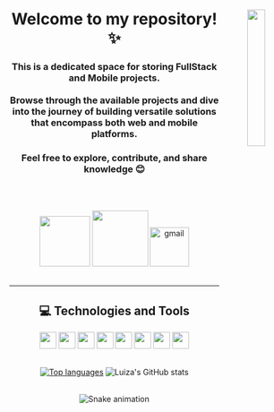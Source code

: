 <div align="center" >
	<img align="right" src="https://octocat-generator-assets.githubusercontent.com/my-octocat-1621019343670.png" width='25%'/>
	<div align="left" >
		<h1 align="center" >Welcome to my repository! ✨</h1>
		<h3 align="center" > 
This is a dedicated space for storing FullStack and Mobile projects.
			<br></br>
	Browse through the available projects and dive into the journey of building versatile solutions that encompass both web and mobile platforms. 
		</h3>
  <h3 align="center" > 
	   Feel free to explore, contribute, and share knowledge 😊
  </h3>
		
</div>	

<br></br>
<div align="center">
	
  <a href="https://www.linkedin.com/in/luizamarlene">
  <img alt="" src="https://img.shields.io/badge/LinkedIn-0077B5?style=for-the-badge&logo=linkedin&logoColor=white" width="90"/></a>
  <a href="https://www.instagram.com/tuiza.dev/">
  <img alt="" src="https://img.shields.io/badge/Instagram-E4405F?style=for-the-badge&logo=instagram&logoColor=white" width="100"/></a>
  <a href='mailto:tuiza.dev@gmail.com'>
  <img alt="gmail" src="https://img.shields.io/badge/Gmail-D14836?style=for-the-badge&logo=gmail&logoColor=white" width="70"//></a>

		
</div>
</br>

---  


## 💻 Technologies and Tools
	
<div align='center'>
<img src = "https://cdn.jsdelivr.net/gh/devicons/devicon/icons/javascript/javascript-original.svg" width='30' />
<img src = "https://cdn.jsdelivr.net/gh/devicons/devicon/icons/css3/css3-plain-wordmark.svg" width='30' />
<img src = "https://cdn.jsdelivr.net/gh/devicons/devicon/icons/html5/html5-plain-wordmark.svg" width='30' />


<img src = "https://cdn.jsdelivr.net/gh/devicons/devicon/icons/canva/canva-original.svg" width='30' />
<img src = "https://cdn.jsdelivr.net/gh/devicons/devicon/icons/figma/figma-original.svg" width='30' />


<img src = "https://cdn.jsdelivr.net/gh/devicons/devicon/icons/react/react-original-wordmark.svg" width='30' />
<img src = "https://cdn.jsdelivr.net/gh/devicons/devicon/icons/android/android-original-wordmark.svg" width='30' />
<img src = "https://cdn.jsdelivr.net/gh/devicons/devicon/icons/arduino/arduino-original-wordmark.svg" width='30' />

	

</div>

##
[![Top languages](https://github-readme-stats.vercel.app/api/top-langs/?username=tuiza&layout=compact&theme=radical&locale=pt-br)](https://github.com/luizamarlene/github-readme-stats)
![Luiza's GitHub stats](https://github-readme-stats.vercel.app/api?username=tuiza&show_icons=true&theme=radical&count_private=true&hide=p&locale=pt-br)
<br></br>


![Snake animation](https://github.com/tuiza/tuiza/blob/output/github-contribution-grid-snake.svg)


  



